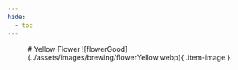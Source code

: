 ```yaml
---
hide:
  - toc
---
```

<figure markdown="1">
# Yellow Flower
![flowerGood](../assets/images/brewing/flowerYellow.webp){ .item-image }

</figure>